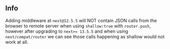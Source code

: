 ## Info

Adding middleware at `next@12.5.5` will NOT contain JSON calls from the browser to remote server when using `shallow:true` with `router.push`, however after upgrading to `next>= 13.5.5` and when using `next/compat/router` we can see those calls happening as shallow would not work at all.
